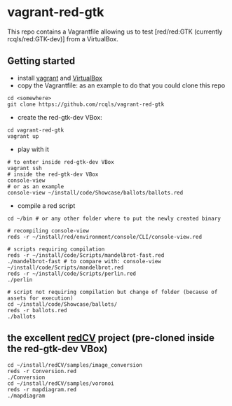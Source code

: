 # vagrant-red-gtk

This repo contains a Vagrantfile allowing us to test [red/red:GTK (currently rcqls/red:GTK-dev)] from a VirtualBox.

## Getting started

* install [vagrant](https://www.vagrantup.com) and [VirtualBox](https://www.virtualbox.org)
* copy the Vagrantfile: as an example to do that you could clone this repo 
```
cd <somewhere>
git clone https://github.com/rcqls/vagrant-red-gtk
```
* create the red-gtk-dev VBox:
```
cd vagrant-red-gtk
vagrant up
```
* play with it
```
# to enter inside red-gtk-dev VBox
vagrant ssh
# inside the red-gtk-dev VBox
console-view
# or as an example
console-view ~/install/code/Showcase/ballots/ballots.red
```
* compile a red script
```
cd ~/bin # or any other folder where to put the newly created binary

# recompiling console-view
reds -r ~/install/red/environment/console/CLI/console-view.red

# scripts requiring compilation
reds -r ~/install/code/Scripts/mandelbrot-fast.red
./mandelbrot-fast # to compare with: console-view ~/install/code/Scripts/mandelbrot.red
reds -r ~/install/code/Scripts/perlin.red
./perlin

# script not requiring compilation but change of folder (because of assets for execution)
cd ~/install/code/Showcase/ballots/
reds -r ballots.red
./ballots
```

## the excellent [redCV](https://github.com/ldci/redCV) project (pre-cloned inside the red-gtk-dev VBox)

```
cd ~/install/redCV/samples/image_conversion
reds -r Conversion.red
./Conversion
cd ~/install/redCV/samples/voronoi
reds -r mapdiagram.red
./mapdiagram
```

